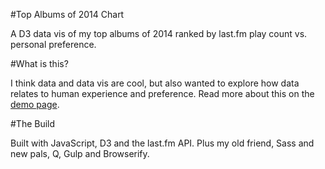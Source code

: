 #Top Albums of 2014 Chart

A D3 data vis of my top albums of 2014 ranked by last.fm play count vs. personal preference. 

#What is this?

I think data and data vis are cool, but also wanted to explore how data relates to human experience and preference. Read more about this on the [demo page](http://bren.zone/top10).

#The Build

Built with JavaScript, D3 and the last.fm API. Plus my old friend, Sass and new pals, Q, Gulp and Browserify.

<!-- More details here. -->
